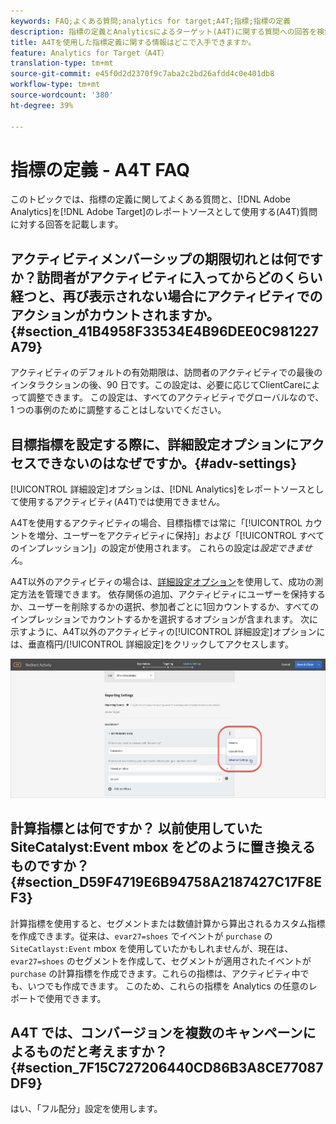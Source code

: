 ```yaml
---
keywords: FAQ;よくある質問;analytics for target;A4T;指標;指標の定義
description: 指標の定義とAnalyticsによるターゲット(A4T)に関する質問への回答を検索します。 A4Tを使用すると、Adobe TargetアクティビティでAnalyticsレポートを使用できます。
title: A4Tを使用した指標定義に関する情報はどこで入手できますか。
feature: Analytics for Target（A4T）
translation-type: tm+mt
source-git-commit: e45f0d2d2370f9c7aba2c2bd26afdd4c0e401db8
workflow-type: tm+mt
source-wordcount: '380'
ht-degree: 39%

---
```



# 指標の定義 - A4T FAQ

このトピックでは、指標の定義に関してよくある質問と、[!DNL Adobe Analytics]を[!DNL Adobe Target]のレポートソースとして使用する(A4T)質問に対する回答を記載します。

## アクティビティメンバーシップの期限切れとは何ですか？訪問者がアクティビティに入ってからどのくらい経つと、再び表示されない場合にアクティビティでのアクションがカウントされますか。{#section_41B4958F33534E4B96DEE0C981227A79}

アクティビティのデフォルトの有効期限は、訪問者のアクティビティでの最後のインタラクションの後、90 日です。この設定は、必要に応じてClientCareによって調整できます。 この設定は、すべてのアクティビティでグローバルなので、1 つの事例のために調整することはしないでください。

## 目標指標を設定する際に、詳細設定オプションにアクセスできないのはなぜですか。{#adv-settings}

[!UICONTROL 詳細設定]オプションは、[!DNL Analytics]をレポートソースとして使用するアクティビティ(A4T)では使用できません。

A4Tを使用するアクティビティの場合、目標指標では常に「[!UICONTROL カウントを増分、ユーザーをアクティビティに保持]」および「[!UICONTROL すべてのインプレッション]」の設定が使用されます。 これらの設定は&#x200B;*設定できません*。

A4T以外のアクティビティの場合は、[詳細設定オプション](/help/c-activities/r-success-metrics/success-metrics.md#section_7CE95A2FA8F5438E936C365A6D43BC5B)を使用して、成功の測定方法を管理できます。 依存関係の追加、アクティビティにユーザーを保持するか、ユーザーを削除するかの選択、参加者ごとに1回カウントするか、すべてのインプレッションでカウントするかを選択するオプションが含まれます。 次に示すように、A4T以外のアクティビティの[!UICONTROL 詳細設定]オプションには、垂直楕円/[!UICONTROL 詳細設定]をクリックしてアクセスします。

![詳細設定](/help/c-activities/r-success-metrics/assets/advanced-settings.png)

## 計算指標とは何ですか？ 以前使用していた SiteCatalyst:Event mbox をどのように置き換えるものですか？{#section_D59F4719E6B94758A2187427C17F8EF3}

計算指標を使用すると、セグメントまたは数値計算から算出されるカスタム指標を作成できます。従来は、`evar27=shoes` でイベントが `purchase` の `SiteCatlayst:Event` mbox を使用していたかもしれませんが、現在は、`evar27=shoes` のセグメントを作成して、セグメントが適用されたイベントが `purchase` の計算指標を作成できます。これらの指標は、アクティビティ中でも、いつでも作成できます。 このため、これらの指標を Analytics の任意のレポートで使用できます。

## A4T では、コンバージョンを複数のキャンペーンによるものだと考えますか？ {#section_7F15C727206440CD86B3A8CE77087DF9}

はい、「フル配分」設定を使用します。
